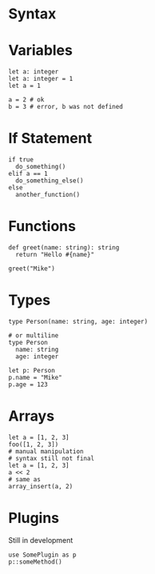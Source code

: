 # Syntax

# Variables

```
let a: integer
let a: integer = 1
let a = 1

a = 2 # ok
b = 3 # error, b was not defined
```

# If Statement

```
if true
  do_something()
elif a == 1
  do_something_else()
else
  another_function()
```

# Functions

```
def greet(name: string): string
  return "Hello #{name}"

greet("Mike")
```

# Types

```
type Person(name: string, age: integer)

# or multiline
type Person
  name: string
  age: integer

let p: Person
p.name = "Mike"
p.age = 123
```

# Arrays

```
let a = [1, 2, 3]
foo([1, 2, 3])
# manual manipulation
# syntax still not final
let a = [1, 2, 3]
a << 2
# same as
array_insert(a, 2)
```

# Plugins
Still in development

```
use SomePlugin as p
p::someMethod()
```
